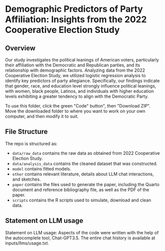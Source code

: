# Demographic Predictors of Party Affiliation: Insights from the 2022 Cooperative Election Study
## Overview
Our study investigates the political leanings of American voters, particularly their affiliation with the Democratic and Republican parties, and its relationship with demographic factors. Analyzing data from the 2022 Cooperative Election Study, we utilized logistic regression analysis to identify key predictors of party allegiance. Specifically, our findings indicate that gender, race, and education level strongly influence political leanings, with women, black people, Latinos, and individuals with higher education levels exhibiting a greater tendency to align with the Democratic Party.

To use this folder, click the green "Code" button", then "Download ZIP". Move the downloaded folder to where you want to work on your own computer, and then modify it to suit.

## File Structure

The repo is structured as:

-   `data/raw_data` contains the raw data as obtained from 2022 Cooperative Election Study.
-   `data/analysis_data` contains the cleaned dataset that was constructed.
-   `model` contains fitted models. 
-   `other` contains relevant literature, details about LLM chat interactions, and sketches.
-   `paper` contains the files used to generate the paper, including the Quarto document and reference bibliography file, as well as the PDF of the paper. 
-   `scripts` contains the R scripts used to simulate, download and clean data.

## Statement on LLM usage
Statement on LLM usage: Aspects of the code were written with the help of the autocomplete tool, Chat-GPT3.5. The entire chat history is available at inputs/llms/usage.txt.

